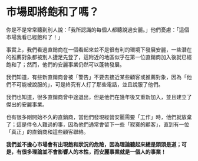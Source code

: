 # 市場即將飽和了嗎？

你是不是常常聽到別人說：「我所認識的每個人都聽說過安麗。」他們憂慮：「這個市場我看已經飽和了！」

事實上，我們看過直銷商在一個看起來並不是很有利的環境下發展安麗，一些潛在的推薦對象都被別人捷足先登了，這附近的地區似乎在第一位直銷商加入後就已經飽和了；然而，他們的安麗事業仍然可以蓬勃發展。

我們知道，有些新直銷商會被「警告」不要去接近某些顧客或推薦對象，因為「他們不可能被說服的」，可是終究有人打了那些電話，並且說服了他們。

我們也知道，很多直銷商曾中途退出，但是他們在幾年後又重新加入，並且建立了傑出的安麗事業。

也有很多剛開始不久的直銷商，當他們發現經營安麗需要「工作」時，他們就放棄了；這是件令人難過的事，因為他們通常會留下一些「寂寞的顧客」，直到有一位「真正」的直銷商和這些顧客聯絡。

**我們並不擔心市場會有出現飽和狀況的危險，因為理論聽起來總是頭頭是道；可是，有很多理論並不會影響人的本性，而安麗事業就是一個人的事業！**

